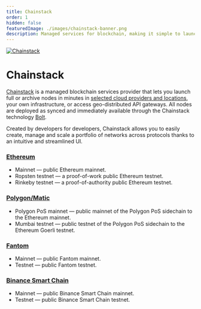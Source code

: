```yaml
---
title: Chainstack
order: 1
hidden: false
featuredImage: ./images/chainstack-banner.png
description: Managed services for blockchain, making it simple to launch and scale decentralized networks and applications.
---
```


[![Chainstack](/static/images/service-providers/Chainstack.png)](/docs/service-providers/chainstack/)

# Chainstack

[Chainstack](https://chainstack.com/) is a managed blockchain services provider that lets you launch full or archive nodes in minutes in [selected cloud providers and locations](https://support.chainstack.com/hc/en-us/articles/360024804711-Data-center-locations), your own infrastructure, or access geo-distributed API gateways. All nodes are deployed as synced and immediately available through the Chainstack technology [Bolt](https://chainstack.com/introducing-bolt-the-chainstack-technology-made-for-simple-node-synchronization/).

Created by developers for developers, Chainstack allows you to easily create, manage and scale a portfolio of networks across protocols thanks to an intuitive and streamlined UI.

### [Ethereum](https://chainstack.com/build-better-with-ethereum/)
- Mainnet — public Ethereum mainnet.
- Ropsten testnet — a proof-of-work public Ethereum testnet.
- Rinkeby testnet — a proof-of-authority public Ethereum testnet.

### [Polygon/Matic](https://chainstack.com/build-better-with-polygon/)
- Polygon PoS mainnet — public mainnet of the Polygon PoS sidechain to the Ethereum mainnet.
- Mumbai testnet — public testnet of the Polygon PoS sidechain to the Ethereum Goerli testnet.

### [Fantom](https://chainstack.com/build-better-with-fantom/)
- Mainnet — public Fantom mainnet.
- Testnet — public Fantom testnet.

### [Binance Smart Chain](https://chainstack.com/build-better-with-binance-smart-chain/)
- Mainnet — public Binance Smart Chain mainnet.
- Testnet — public Binance Smart Chain testnet.